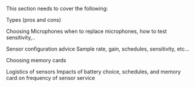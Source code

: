 This section needs to cover the following:

Types (pros and cons)

Choosing Microphones 
when to replace microphones, how to test sensitivity,..

Sensor configuration advice
Sample rate, gain, schedules, sensitivity, etc…

Choosing memory cards

Logistics of sensors
Impacts of battery choice, schedules, and memory card on frequency of sensor service
